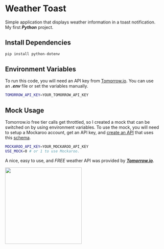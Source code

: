 # Weather Toast

Simple application that displays weather information in a toast notification. My first ***Python*** project.

## Install Dependencies

``` python
pip install python-dotenv
```

## Environment Variables

To run this code, you will need an API key from [Tomorrow.io](https://tomorrow.io). You can use an ***.env*** file or set the variables manually.

``` sh
TOMORROW_API_KEY=YOUR_TOMORROW_API_KEY
```

## Mock Usage

Tomorrow.io free tier calls get throttled, so I created a mock that can be switched on by using environment variables. To use the mock, you will need to setup a Mockaroo account, get an API key, and [create an API](https://www.mockaroo.com/apis) that uses this [schema](https://www.mockaroo.com/be37c810).

``` sh
MOCKAROO_API_KEY=YOUR_MOCKAROO_API_KEY
USE_MOCK=0 # or 1 to use Mockaroo. 
```

A nice, easy to use, and *FREE* weather API was provided by ***[Tomorrow.io](https://tomorrow.io)***.

[<img src="https://github.com/Tomorrow-IO-API/tomorrow-weather-codes/blob/master/powered-by-tomorrow/Powered_by_Climacell-Halo.png?raw=true" width="250" />](https://tomorrow.io/)